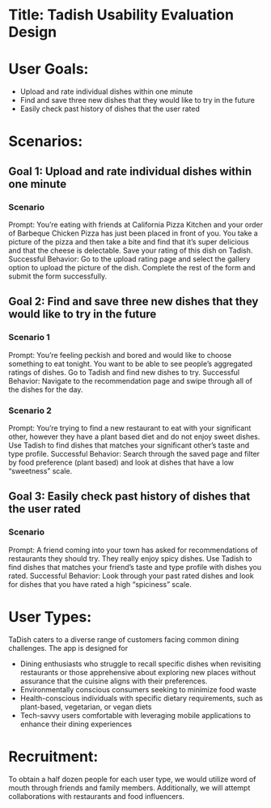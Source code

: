 # Title: Tadish Usability Evaluation Design 

# User Goals:
- Upload and rate individual dishes within one minute
- Find and save three new dishes that they would like to try in the future 
- Easily check past history of dishes that the user rated 

# Scenarios: 
## Goal 1: Upload and rate individual dishes within one minute  
### Scenario
Prompt: You’re eating with friends at California Pizza Kitchen and your order of Barbeque Chicken Pizza has just been placed in front of you. You take a picture of the pizza and then take a bite and find that it’s super delicious and that the cheese is delectable. Save your rating of this dish on Tadish.
Successful Behavior: Go to the upload rating page and select the gallery option to upload the picture of the dish. Complete the rest of the form and submit the form successfully. 

## Goal 2: Find and save three new dishes that they would like to try in the future 
### Scenario 1
Prompt: You’re feeling peckish and bored and would like to choose something to eat tonight. You want to be able to see people’s aggregated ratings of dishes. Go to Tadish and find new dishes to try.
Successful Behavior: Navigate to the recommendation page and swipe through all of the dishes for the day. 
### Scenario 2
Prompt: You’re trying to find a new restaurant to eat with your significant other, however they have a plant based diet and do not enjoy sweet dishes. Use Tadish to find dishes that matches your significant other’s taste and type profile. 
Successful Behavior: Search through the saved page and filter by food preference (plant based) and look at dishes that have a low “sweetness” scale. 

## Goal 3: Easily check past history of dishes that the user rated 
### Scenario
Prompt: A friend coming into your town has asked for recommendations of restaurants they should try. They really enjoy spicy dishes. Use Tadish to find dishes that matches your friend’s taste and type profile with dishes you rated. 
Successful Behavior: Look through your past rated dishes and look for dishes that you have rated a high “spiciness” scale. 

# User Types: 
TaDish caters to a diverse range of customers facing common dining challenges. The app is designed for
- Dining enthusiasts who struggle to recall specific dishes when revisiting restaurants or those apprehensive about exploring new places without assurance that the cuisine aligns with their preferences. 
- Environmentally conscious consumers seeking to minimize food waste
- Health-conscious individuals with specific dietary requirements, such as plant-based, vegetarian, or vegan diets
- Tech-savvy users comfortable with leveraging mobile applications to enhance their dining experiences

# Recruitment:
To obtain a half dozen people for each user type, we would utilize word of mouth through friends and family members. Additionally, we will attempt collaborations with restaurants and food influencers.
